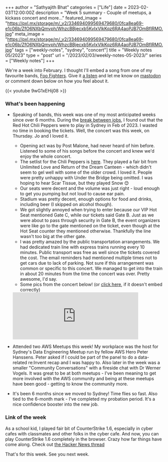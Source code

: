 +++
author = "Sathyajith Bhat"
categories = ["Life"]
date = 2023-02-03T12:00:00Z
description = "Week 5 summary - Couple of meetups, a kickass concert and more..."
featured_image = "https://pxl.mx/storage/m/_v2/334694099569479680/0fca8ea69-e1c06b/ZfO6NXbQmvph/WhzcBBjecxb5KvIxVlkKqz6RA4aoPJB7OmBfIRMO.jpg"
meta_image = "https://pxl.mx/storage/m/_v2/334694099569479680/0fca8ea69-e1c06b/ZfO6NXbQmvph/WhzcBBjecxb5KvIxVlkKqz6RA4aoPJB7OmBfIRMO.jpg" 
tags = ["weekly-notes", "sydney", "concert"]
title = "Weekly notes 05/2023"
type = "post"
url = "/2023/02/03/weekly-notes-05-2023/"
series = ["Weekly notes"]
+++

We're a week into February. I thought I'll embed a song from one of my favourite bands, [Foo Fighters](https://en.wikipedia.org/wiki/Foo_Fighters). Give it [a listen](https://www.youtube.com/watch?v=9wG1xEHij08) and let me know on [mastodon](https://mastodon.social/@Sathyabhat) or comment down below on how you feel about it.

{{< youtube 9wG1xEHij08 >}}

### What's been happening

* Speaking of bands, this week was one of my most anticipated weeks since over 6 months. During the [break between jobs](/2022/06/22/thank-you-adobe), I found out that the Red Hot Chili Peppers were to play in Sydney in Feb of 2023. I wasted no time in booking the tickets. Well, the concert was this week, on Thursday. Jo and I loved it. 
  * Opening act was by Post Malone, had never heard of him before. Listened to some of his songs before the concert and knew we'd enjoy the whole concert. 
  * The setlist for the Chili Peppers is [here](https://www.setlist.fm/setlist/red-hot-chili-peppers/2023/accor-stadium-sydney-australia-3bbd201c.html). They played a fair bit from Unlimited Love and Return of the Dream Canteen - which didn't seem to gel well with some of the older crowd. I loved it. People were pretty unhappy with Under the Bridge being omitted. I was hoping to hear Scar Tissue, but they played Snow 😊
  * Our seats were decent and the volume was just right - loud enough to get you pumping but not loud to cause ear pain. 
  * Stadium was pretty decent, enough options for food and drinks, including beer (I skipped on alcohol though).
  * We got slightly annoyed when trying to enter because our VIP Hot Seat mentioned Gate C, while our tickets said Gate B. Just as we were about to pass through security in Gate B, the event organizers were like go to the gate mentioned on the ticket, even though at the Hot Seat counter they mentioned otherwise. Thankfully the line wasn't too big at the other gate.
  * I was pretty amazed by the public transportation arrangements. We had dedicated train line with express trains running every 10 minutes. Public transport was free as well since the tickets covered the cost. The email reminders had mentioned multiple times not to get cars due to lack of parking. Not sure if this arrangement was common or specific to this concert. We managed to get into the train in about 20 minutes from the time the concert was over. Pretty awesome, I'd say.
  * Some pics from the concert below! (or [click here](https://pxl.mx/p/sathyabhat/527087498153001353), if it doesn't embed correctly)

  <iframe src="https://pxl.mx/p/sathyabhat/527087498153001353/embed?caption=true&likes=false&layout=full" class="pixelfed__embed" style="max-width: 100%; border: 0" width="400" allowfullscreen="allowfullscreen"></iframe><script async defer src="https://pxl.mx/embed.js"></script>

* Attended two AWS Meetups this week! My workplace was the host for Sydney's Data Engineering Meetup run by fellow AWS Hero Peter Hanssens. Peter asked if I could be part of the panel to do a data-related re:Invent recap and I was happy to. Also later in the week was a smaller "Community Conversations" with a fireside chat with Dr Werner Vogels. It was great to be at both meetups - I've been meaning to get more involved with the AWS community and being at these meetups have been good - getting to know the community more. 
* It's been 6 months since we moved to Sydney! Time flies so fast. Also tied to the 6-month mark - I've completed my probation period. It's a nice confidence booster into the new job.

### Link of the week

As a school kid, I played fair bit of CounterStrike 1.6, especially in cyber cafes with classmates and other folks in the cyber cafe. And now, you can play CounterStrike 1.6 completely in the browser. Crazy how far things have come along. Check out [the Hacker News thread](https://news.ycombinator.com/item?id=34628386)

That's for this week. See you next week.
